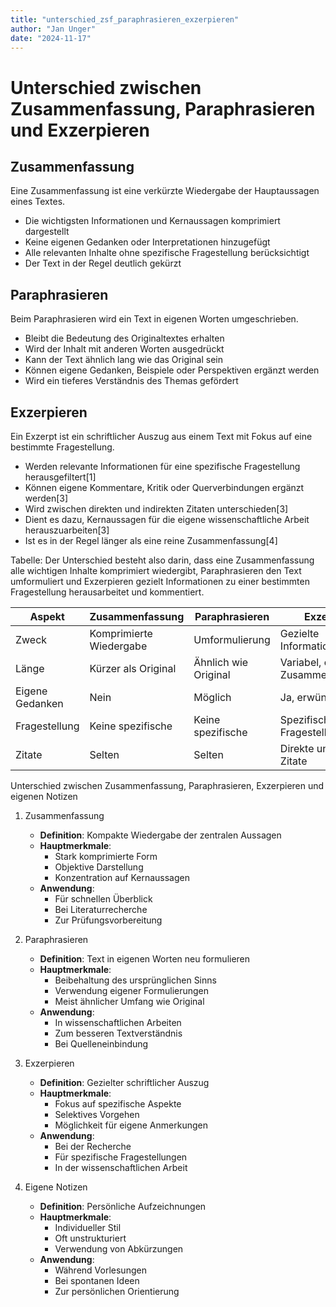 ```yaml
---
title: "unterschied_zsf_paraphrasieren_exzerpieren"
author: "Jan Unger"
date: "2024-11-17"
---
```


# Unterschied zwischen Zusammenfassung, Paraphrasieren und Exzerpieren

## Zusammenfassung

Eine Zusammenfassung ist eine verkürzte Wiedergabe der Hauptaussagen eines Textes.

- Die wichtigsten Informationen und Kernaussagen komprimiert dargestellt
- Keine eigenen Gedanken oder Interpretationen hinzugefügt
- Alle relevanten Inhalte ohne spezifische Fragestellung berücksichtigt
- Der Text in der Regel deutlich gekürzt

## Paraphrasieren 

Beim Paraphrasieren wird ein Text in eigenen Worten umgeschrieben.

- Bleibt die Bedeutung des Originaltextes erhalten
- Wird der Inhalt mit anderen Worten ausgedrückt
- Kann der Text ähnlich lang wie das Original sein
- Können eigene Gedanken, Beispiele oder Perspektiven ergänzt werden
- Wird ein tieferes Verständnis des Themas gefördert

## Exzerpieren

Ein Exzerpt ist ein schriftlicher Auszug aus einem Text mit Fokus auf eine bestimmte Fragestellung.

- Werden relevante Informationen für eine spezifische Fragestellung herausgefiltert[1]
- Können eigene Kommentare, Kritik oder Querverbindungen ergänzt werden[3]
- Wird zwischen direkten und indirekten Zitaten unterschieden[3]
- Dient es dazu, Kernaussagen für die eigene wissenschaftliche Arbeit herauszuarbeiten[3]
- Ist es in der Regel länger als eine reine Zusammenfassung[4]

Tabelle: Der Unterschied besteht also darin, dass eine Zusammenfassung alle wichtigen Inhalte komprimiert wiedergibt, Paraphrasieren den Text umformuliert und Exzerpieren gezielt Informationen zu einer bestimmten Fragestellung herausarbeitet und kommentiert.

| Aspekt          | Zusammenfassung         | Paraphrasieren       | Exzerpieren                              |
| --------------- | ----------------------- | -------------------- | ---------------------------------------- |
| Zweck           | Komprimierte Wiedergabe | Umformulierung       | Gezielte Informationsextraktion          |
| Länge           | Kürzer als Original     | Ähnlich wie Original | Variabel, oft länger als Zusammenfassung |
| Eigene Gedanken | Nein                    | Möglich              | Ja, erwünscht                            |
| Fragestellung   | Keine spezifische       | Keine spezifische    | Spezifische Fragestellung                |
| Zitate          | Selten                  | Selten               | Direkte und indirekte Zitate             |

Unterschied zwischen Zusammenfassung, Paraphrasieren, Exzerpieren und eigenen Notizen

1. Zusammenfassung
   - **Definition**: Kompakte Wiedergabe der zentralen Aussagen
   - **Hauptmerkmale**:
     * Stark komprimierte Form
     * Objektive Darstellung
     * Konzentration auf Kernaussagen
   - **Anwendung**:
     * Für schnellen Überblick
     * Bei Literaturrecherche
     * Zur Prüfungsvorbereitung

2. Paraphrasieren
   - **Definition**: Text in eigenen Worten neu formulieren
   - **Hauptmerkmale**:
     * Beibehaltung des ursprünglichen Sinns
     * Verwendung eigener Formulierungen
     * Meist ähnlicher Umfang wie Original
   - **Anwendung**:
     * In wissenschaftlichen Arbeiten
     * Zum besseren Textverständnis
     * Bei Quelleneinbindung

3. Exzerpieren
   - **Definition**: Gezielter schriftlicher Auszug
   - **Hauptmerkmale**:
     * Fokus auf spezifische Aspekte
     * Selektives Vorgehen
     * Möglichkeit für eigene Anmerkungen
   - **Anwendung**:
     * Bei der Recherche
     * Für spezifische Fragestellungen
     * In der wissenschaftlichen Arbeit

4. Eigene Notizen
   - **Definition**: Persönliche Aufzeichnungen
   - **Hauptmerkmale**:
     * Individueller Stil
     * Oft unstrukturiert
     * Verwendung von Abkürzungen
   - **Anwendung**:
     * Während Vorlesungen
     * Bei spontanen Ideen
     * Zur persönlichen Orientierung